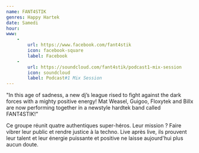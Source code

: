 ```yaml
---
name: FANT4STIK
genres: Happy Hartek
date: Samedi
hour:
www:
    -
        url: https://www.facebook.com/fant4stik
        icon: facebook-square
        label: Facebook
    -
        url: https://soundcloud.com/fant4stik/podcast1-mix-session
        icon: soundcloud
        label: Podcast#1 Mix Session
---
```

"In this age of sadness, a new dj’s league rised to fight against the dark forces with a mighty positive energy! Mat Weasel, Guigoo, Floxytek and Billx are now performing together in a newstyle hardtek band called FANT4STIK!"

Ce groupe réunit quatre authentiques super-héros. Leur mission ? Faire vibrer leur public et rendre justice à la techno. Live après live, ils prouvent leur talent et leur énergie puissante et positive ne laisse aujourd'hui plus aucun doute.
